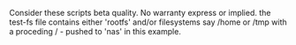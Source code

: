 Consider these scripts beta quality. No warranty express or implied.
the test-fs file contains either 'rootfs' and/or filesystems say /home or /tmp with a proceding / - pushed to 'nas' in this example.
